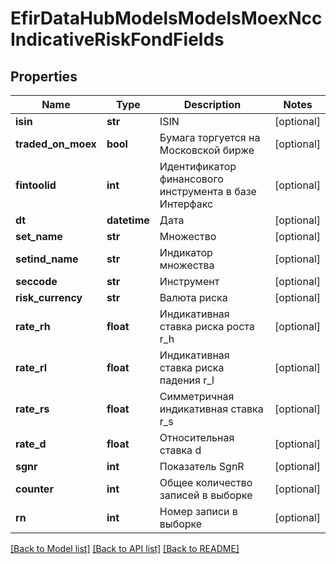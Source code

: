# EfirDataHubModelsModelsMoexNccIndicativeRiskFondFields

## Properties
Name | Type | Description | Notes
------------ | ------------- | ------------- | -------------
**isin** | **str** | ISIN | [optional] 
**traded_on_moex** | **bool** | Бумага торгуется на Московской бирже | [optional] 
**fintoolid** | **int** | Идентификатор финансового инструмента в базе Интерфакс | [optional] 
**dt** | **datetime** | Дата | [optional] 
**set_name** | **str** | Множество | [optional] 
**setind_name** | **str** | Индикатор множества | [optional] 
**seccode** | **str** | Инструмент | [optional] 
**risk_currency** | **str** | Валюта риска | [optional] 
**rate_rh** | **float** | Индикативная ставка риска роста r_h | [optional] 
**rate_rl** | **float** | Индикативная ставка риска падения r_l | [optional] 
**rate_rs** | **float** | Симметричная индикативная ставка r_s | [optional] 
**rate_d** | **float** | Относительная ставка d | [optional] 
**sgnr** | **int** | Показатель SgnR | [optional] 
**counter** | **int** | Общее количество записей в выборке | [optional] 
**rn** | **int** | Номер записи в выборке | [optional] 

[[Back to Model list]](../README.md#documentation-for-models) [[Back to API list]](../README.md#documentation-for-api-endpoints) [[Back to README]](../README.md)

